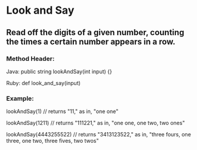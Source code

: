 # Look and Say

## Read off the digits of a given number, counting the times a certain number appears in a row.

### Method Header:
Java: public string lookAndSay(int input) {}

Ruby: def look_and_say(input)

### Example:
lookAndSay(1) // returns "11," as in, "one one"

lookAndSay(1211) // returns "111221," as in, "one one, one two, two ones"

lookAndSay(4443255522) // returns "3413123522," as in, "three fours, one three, one two, three fives, two twos"